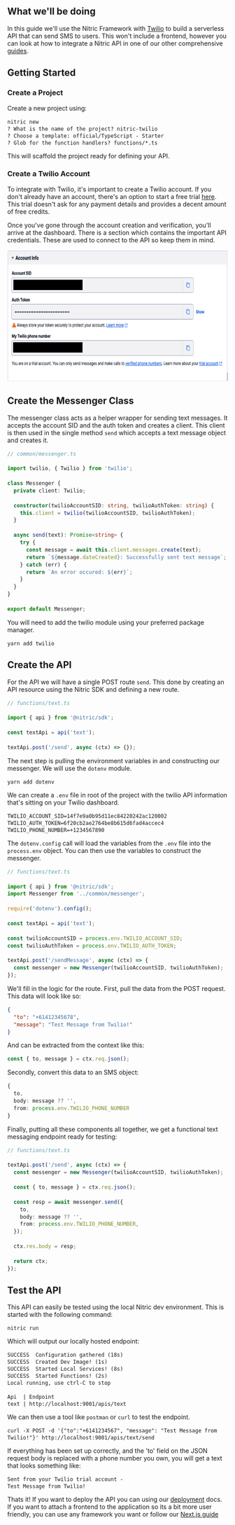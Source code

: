 ## What we'll be doing

In this guide we'll use the Nitric Framework with [Twilio](https://twilio.com) to build a serverless API that can send SMS to users. This won't include a frontend, however you can look at how to integrate a Nitric API in one of our other comprehensive [guides](https://nitric.io/docs/guides/api-with-nextjs).

## Getting Started

### Create a Project

Create a new project using:

```
nitric new
? What is the name of the project? nitric-twilio
? Choose a template: official/TypeScript - Starter
? Glob for the function handlers? functions/*.ts
```

This will scaffold the project ready for defining your API.

### Create a Twilio Account

To integrate with Twilio, it's important to create a Twilio account. If you don't already have an account, there's an option to start a free trial [here](https://www.twilio.com/try-twilio). This trial doesn't ask for any payment details and provides a decent amount of free credits.

Once you've gone through the account creation and verification, you'll arrive at the dashboard. There is a section which contains the important API credentials. These are used to connect to the API so keep them in mind.

<img
 alt="twilio dashboard credentials"
 src="../../assets/img/guides/twilio/twilio-credentials.png"
 height="300"
 />

## Create the Messenger Class

The messenger class acts as a helper wrapper for sending text messages. It accepts the account SID and the auth token and creates a client. This client is then used in the single method `send` which accepts a text message object and creates it.

```ts
// common/messenger.ts

import twilio, { Twilio } from 'twilio';

class Messenger {
  private client: Twilio;

  constructor(twilioAccountSID: string, twilioAuthToken: string) {
    this.client = twilio(twilioAccountSID, twilioAuthToken);
  }

  async send(text): Promise<string> {
    try {
      const message = await this.client.messages.create(text);
      return `${message.dateCreated}: Successfully sent text message`;
    } catch (err) {
      return `An error occured: ${err}`;
    }
  }
}

export default Messenger;
```

You will need to add the twilio module using your preferred package manager.

```
yarn add twilio
```

## Create the API

For the API we will have a single POST route `send`. This done by creating an API resource using the Nitric SDK and defining a new route.

```ts
// functions/text.ts

import { api } from '@nitric/sdk';

const textApi = api('text');

textApi.post('/send', async (ctx) => {});
```

The next step is pulling the environment variables in and constructing our messenger. We will use the `dotenv` module.

```
yarn add dotenv
```

We can create a `.env` file in root of the project with the twilio API information that's sitting on your Twilio dashboard.

```
TWILIO_ACCOUNT_SID=14f7e9a0b95d11ec84220242ac120002
TWILIO_AUTH_TOKEN=6f20cb2ae2764be8b615d6fad4accec4
TWILIO_PHONE_NUMBER=+1234567890
```

The `dotenv.config` call will load the variables from the `.env` file into the `process.env` object. You can then use the variables to construct the messenger.

```ts
// functions/text.ts

import { api } from '@nitric/sdk';
import Messenger from '../common/messenger';

require('dotenv').config();

const textApi = api('text');

const twilioAccountSID = process.env.TWILIO_ACCOUNT_SID;
const twilioAuthToken = process.env.TWILIO_AUTH_TOKEN;

textApi.post('/sendMessage', async (ctx) => {
  const messenger = new Messenger(twilioAccountSID, twilioAuthToken);
});
```

We'll fill in the logic for the route. First, pull the data from the POST request. This data will look like so:

```json
{
  "to": "+61412345678",
  "message": "Test Message from Twilio!"
}
```

And can be extracted from the context like this:

```ts
const { to, message } = ctx.req.json();
```

Secondly, convert this data to an SMS object:

```ts
{
  to,
  body: message ?? '',
  from: process.env.TWILIO_PHONE_NUMBER
}
```

Finally, putting all these components all together, we get a functional text messaging endpoint ready for testing:

```ts
// functions/text.ts

textApi.post('/send', async (ctx) => {
  const messenger = new Messenger(twilioAccountSID, twilioAuthToken);

  const { to, message } = ctx.req.json();

  const resp = await messenger.send({
    to,
    body: message ?? '',
    from: process.env.TWILIO_PHONE_NUMBER,
  });

  ctx.res.body = resp;

  return ctx;
});
```

## Test the API

This API can easily be tested using the local Nitric dev environment. This is started with the following command:

```
nitric run
```

Which will output our locally hosted endpoint:

```
SUCCESS  Configuration gathered (18s)
SUCCESS  Created Dev Image! (1s)
SUCCESS  Started Local Services! (8s)
SUCCESS  Started Functions! (2s)
Local running, use ctrl-C to stop

Api  | Endpoint
text | http://localhost:9001/apis/text
```

We can then use a tool like `postman` or `curl` to test the endpoint.

```
curl -X POST -d '{"to":"+6141234567", "message": "Test Message from Twilio!"}' http://localhost:9001/apis/text/send
```

If everything has been set up correctly, and the 'to' field on the JSON request body is replaced with a phone number you own, you will get a text that looks something like:

```
Sent from your Twilio trial account -
Test Message from Twilio!
```

Thats it! If you want to deploy the API you can using our [deployment](https://nitric.io/docs/getting-started#deploying-the-app) docs. If you want to attach a frontend to the application so its a bit more user friendly, you can use any framework you want or follow our [Next.js guide](/docs/guides/api-with-nextjs.md)
